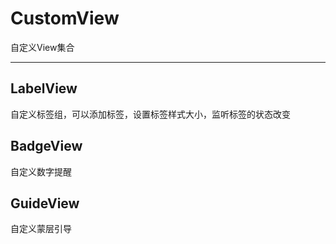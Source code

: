 # CustomView

自定义View集合

*******************************************

## LabelView

自定义标签组，可以添加标签，设置标签样式大小，监听标签的状态改变

## BadgeView

自定义数字提醒

## GuideView

自定义蒙层引导



